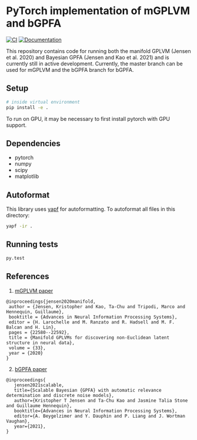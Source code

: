 # PyTorch implementation of mGPLVM and bGPFA

[![CI](https://github.com/tachukao/mgplvm-pytorch/workflows/CI/badge.svg?branch=develop)](https://github.com/tachukao/mgplvm-pytorch/actions?query=workflow%3ACI)
[![Documentation](https://img.shields.io/badge/docs-latest-blue.svg)](https://tachukao.github.io/mgplvm-pytorch)

This repository contains code for running both the manifold GPLVM (Jensen et al. 2020) and Bayesian GPFA (Jensen and Kao et al. 2021) and is currently still in active development.
Currently, the master branch can be used for mGPLVM and the bGPFA branch for bGPFA.

## Setup

```sh
# inside virtual environment
pip install -e .
```

To run on GPU, it may be necessary to first install pytorch with GPU support.

## Dependencies

- pytorch
- numpy
- scipy
- matplotlib

## Autoformat

This library uses [yapf](https://github.com/google/yapf) for autoformatting.
To autoformat all files in this directory:

```sh
yapf -ir .
```

## Running tests
```sh
py.test
```


## References

1. [mGPLVM paper](https://papers.nips.cc/paper/2020/file/fedc604da8b0f9af74b6cfc0fab2163c-Paper.pdf)

```
@inproceedings{jensen2020manifold,
 author = {Jensen, Kristopher and Kao, Ta-Chu and Tripodi, Marco and Hennequin, Guillaume},
 booktitle = {Advances in Neural Information Processing Systems},
 editor = {H. Larochelle and M. Ranzato and R. Hadsell and M. F. Balcan and H. Lin},
 pages = {22580--22592},
 title = {Manifold GPLVMs for discovering non-Euclidean latent structure in neural data},
 volume = {33},
 year = {2020}
}
```
 

2. [bGPFA paper](https://www.biorxiv.org/content/10.1101/2021.06.03.446788v1)

```
@inproceedings{
   jensen2021scalable,
   title={Scalable Bayesian {GPFA} with automatic relevance determination and discrete noise models},
   author={Kristopher T Jensen and Ta-Chu Kao and Jasmine Talia Stone and Guillaume Hennequin},
   booktitle={Advances in Neural Information Processing Systems},
   editor={A. Beygelzimer and Y. Dauphin and P. Liang and J. Wortman Vaughan},
   year={2021},
}
```
